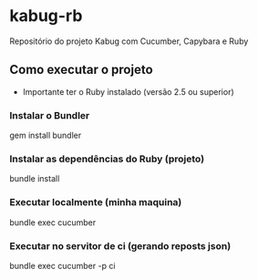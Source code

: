 # kabug-rb
Repositório do projeto Kabug com Cucumber, Capybara e Ruby

## Como executar o projeto

* Importante ter o Ruby instalado (versão 2.5 ou superior)

### Instalar o Bundler

gem install bundler

### Instalar as dependências do Ruby (projeto)

bundle install

### Executar localmente (minha maquina)

bundle exec cucumber

### Executar no servitor de ci (gerando reposts json)

bundle exec cucumber -p ci
